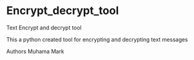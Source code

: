 # Encrypt_decrypt_tool
Text Encrypt and decrypt tool

This a python created tool for encrypting and decrypting text messages

Authors
Muhama Mark
